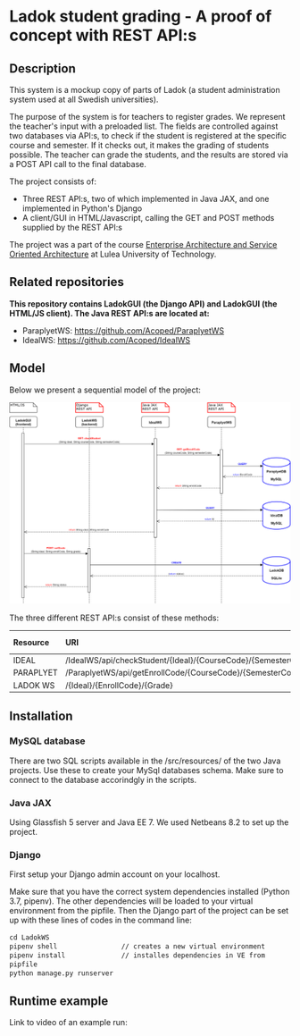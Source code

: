 # Ladok student grading - A proof of concept with REST API:s

## Description

This system is a mockup copy of parts of Ladok (a student administration system used at all Swedish universities). 

The purpose of the system is for teachers to register grades. We represent the teacher's input with a preloaded list. The fields are controlled against two databases via API:s, to check if the student is registered at the specific course and semester. If it checks out, it makes the grading of students possible. The teacher can grade the students, and the results are stored via a POST API call to the final database.

The project consists of:

- Three REST API:s, two of which implemented in Java JAX, and one implemented in Python's Django
- A client/GUI in HTML/Javascript, calling the GET and POST methods supplied by the REST API:s

The project was a part of the course [Enterprise Architecture and Service Oriented Architecture](https://www.ltu.se/edu/course/D00/D0031N/D0031N-Enterprise-Architecture-och-SOA-1.67754) at Lulea University of Technology.

## Related repositories

**This repository contains LadokGUI (the Django API) and LadokGUI (the HTML/JS client). The Java REST API:s are located at:**

- ParaplyetWS: https://github.com/Acoped/ParaplyetWS
- IdealWS: https://github.com/Acoped/IdealWS

## Model

Below we present a sequential model of the project:

![Sequential Model](/docs/Sequential_model.png "Sequential Model")

The three different REST API:s consist of these methods:

| Resource | URI | HTTP method | Method |
| :--- | :--- | :--- | :--- |
| IDEAL | /IdealWS/api/checkStudent/{Ideal}/{CourseCode}/{SemesterCode} | GET | checkStudent |
| PARAPLYET | /ParaplyetWS/api/getEnrollCode/{CourseCode}/{SemesterCode} | GET | getEnrollCode |
| LADOK WS | /{Ideal}/{EnrollCode}/{Grade} | POST | setGrade |

## Installation

### MySQL database

There are two SQL scripts available in the /src/resources/ of the two Java projects. Use these to create your MySql databases schema. Make sure to connect to the database accorindgly in the scripts.

### Java JAX

Using Glassfish 5 server and Java EE 7. We used Netbeans 8.2 to set up the project.

### Django

First setup your Django admin account on your localhost.

Make sure that you have the correct system dependencies installed (Python 3.7, pipenv). The other dependencies will be loaded to your virtual environment from the pipfile. Then the Django part of the project can be set up with these lines of codes in the command line:

```console
cd LadokWS
pipenv shell                // creates a new virtual environment
pipenv install              // installes dependencies in VE from pipfile
python manage.py runserver
```

## Runtime example

Link to video of an example run: